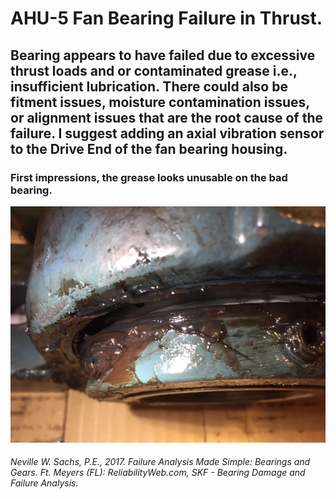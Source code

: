 # AHU-5 Fan Bearing Failure in Thrust.

## Bearing appears to have failed due to excessive thrust loads and or contaminated grease i.e., insufficient lubrication. There could also be fitment issues, moisture contamination issues, or alignment issues that are the root cause of the failure. I suggest adding an axial vibration sensor to the Drive End of the fan bearing housing.

### First impressions, the grease looks unusable on the bad bearing.
![alt text](https://github.com/TyHuffman/AHU-5-Bearing-Fault/blob/main/media/DE%20bearing%20Bad.jpg "Logo Title Text 1")
###### Neville W. Sachs, P.E., 2017. Failure Analysis Made Simple: Bearings and Gears. Ft. Meyers (FL): ReliabilityWeb.com, SKF - Bearing Damage and Failure Analysis.
